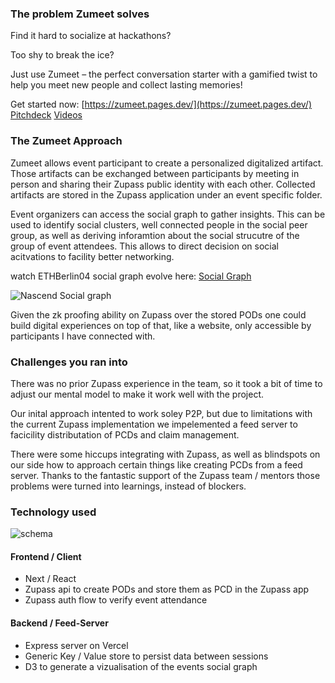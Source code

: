 ### The problem Zumeet solves
Find it hard to socialize at hackathons?

Too shy to break the ice?

Just use Zumeet – the perfect conversation starter with a gamified twist to help you meet new people and collect lasting memories!

Get started now: [https://zumeet.pages.dev/](https://zumeet.pages.dev/)
[Pitchdeck](https://docs.google.com/presentation/d/1HNuD7O_F8Wq5RBFvafbyJSb_sYgyOwrmSLWnZ08WX48/edit?pli=1)
[Videos](https://drive.google.com/file/d/1dhKkAdsGQ4W7ac3vqkXcv7IAqSVffkjT/view?usp=sharing)

### The Zumeet Approach
Zumeet allows event participant to create a personalized digitalized artifact. Those artifacts can be exchanged between participants by meeting in person and sharing their Zupass public identity with each other. 
Collected artifacts are stored in the Zupass application under an event specific folder. 

Event organizers can access the social graph to gather insights. This can be used to identify social clusters, well connected people in the social peer group, as well as deriving inforamtion about the social strucutre of the group of event attendees. This allows to direct decision on social acitvations to facility better networking.

watch ETHBerlin04 social graph evolve here: [Social Graph](https://zupass-feed.vercel.app/graph)

![Nascend Social graph](https://github.com/floAr/offuffsaf/blob/main/NascentSocialGraph.png)

Given the zk proofing ability on Zupass over the stored PODs one could build digital experiences on top of that, like a website, only accessible by participants I have connected with. 

### Challenges you ran into
There was no prior Zupass experience in the team, so it took a bit of time to adjust our mental model to make it work well with the project. 

Our inital approach intented to work soley P2P, but due to limitations with the current Zupass implementation we impelemented a feed server to facicility distributation of PCDs and claim management.

There were some hiccups integrating with Zupass, as well as blindspots on our side how to approach certain things like creating PCDs from a feed server. Thanks to the fantastic support of the Zupass team / mentors those problems were turned into learnings, instead of blockers.


### Technology used

![schema](https://github.com/floAr/offuffsaf/blob/main/Schema.png)

#### Frontend / Client
* Next / React
* Zupass api to create PODs and store them as PCD in the Zupass app
* Zupass auth flow to verify event attendance


#### Backend / Feed-Server
* Express server on Vercel
* Generic Key / Value store to persist data between sessions
* D3 to generate a vizualisation of the events social graph
